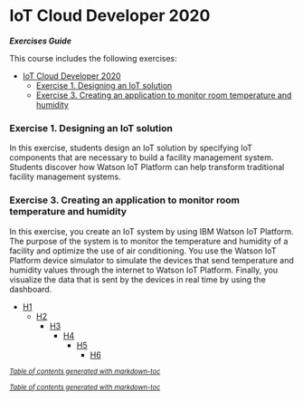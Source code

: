 # IoT Cloud Developer 2020
**_Exercises Guide_**

This course includes the following exercises:

- [IoT Cloud Developer 2020](#iot-cloud-developer-2020)
    + [Exercise 1. Designing an IoT solution](#exercise-1-designing-an-iot-solution)
    + [Exercise 3. Creating an application to monitor room temperature and humidity](#exercise-3-creating-an-application-to-monitor-room-temperature-and-humidity)

### Exercise 1. Designing an IoT solution
In this exercise, students design an IoT solution by specifying IoT components that are necessary to build a facility management system. Students discover how Watson IoT Platform can help transform traditional facility management systems.

### Exercise 3. Creating an application to monitor room temperature and humidity
In this exercise, you create an IoT system by using IBM Watson IoT Platform. The purpose of the system is to monitor the temperature and humidity of a facility and optimize the use of air conditioning. You use the Watson IoT Platform device simulator to simulate the devices that send temperature and humidity values through the internet to Watson IoT Platform. Finally, you visualize the data that is sent by the devices in real time by using the dashboard.

- [H1](#h1)
  * [H2](#h2)
    + [H3](#h3)
      - [H4](#h4)
        * [H5](#h5)
          + [H6](#h6)

<small><i><a href='http://ecotrust-canada.github.io/markdown-toc/'>Table of contents generated with markdown-toc</a></i></small>

<small><i><a href='http://ecotrust-canada.github.io/markdown-toc/'>Table of contents generated with markdown-toc</a></i></small>

